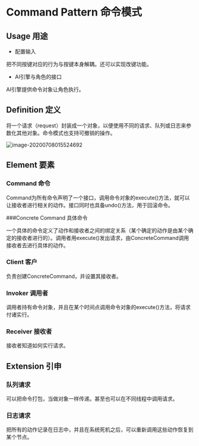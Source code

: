 # Command Pattern 命令模式

## Usage 用途

- 配置输入

把不同按键对应的行为与按键本身解耦。还可以实现改键功能。

- AI引擎与角色的接口

AI引擎提供命令对象让角色执行。

## Definition 定义

 将一个请求（request）封装成一个对象，以便使用不同的请求、队列或日志来参数化其他对象。命令模式也支持可撤销的操作。

![image-20200708015524692](https://i.loli.net/2020/07/08/UPtEBLghXGzWalv.png)

## Element 要素

### Command 命令

Command为所有命令声明了一个接口，调用命令对象的execute()方法，就可以让接收者进行相关的动作。接口同时也具备undo()方法，用于回滚命令。

###Concrete Command 具体命令

一个具体的命令定义了动作和接收者之间的绑定关系（某个确定的动作是由某个确定的接收者进行的）。调用者用execute()发出请求，由ConcreteCommand调用接收者去进行具体的动作。

### Client 客户

负责创建ConcreteCommand，并设置其接收者。

### Invoker 调用者

调用者持有命令对象，并且在某个时间点调用命令对象的execute()方法，将请求付诸实行。

### Receiver 接收者

接收者知道如何实行请求。

## Extension 引申

### 队列请求

可以把命令打包，当做对象一样传递。甚至也可以在不同线程中调用请求。

### 日志请求

把所有的动作记录在日志中，并且在系统死机之后，可以重新调用这些动作恢复到某个节点。

